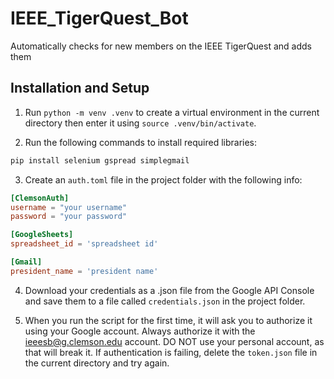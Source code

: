 # IEEE_TigerQuest_Bot
Automatically checks for new members on the IEEE TigerQuest and adds them 

## Installation and Setup
1. Run `python -m venv .venv` to create a virtual environment in the current directory then enter it using `source .venv/bin/activate`.

2. Run the following commands to install required libraries:
```bash
pip install selenium gspread simplegmail
```

3. Create an `auth.toml` file in the project folder with the following info:
```toml
[ClemsonAuth]
username = "your username"
password = "your password"

[GoogleSheets]
spreadsheet_id = 'spreadsheet id'

[Gmail]
president_name = 'president name'
```

4. Download your credentials as a .json file from the Google API Console and save them to a file called `credentials.json` in the project folder.

5. When you run the script for the first time, it will ask you to authorize it using your Google account. Always authorize it with the ieeesb@g.clemson.edu account. DO NOT use your personal account, as that will break it. If authentication is failing, delete the `token.json` file in the current directory and try again.